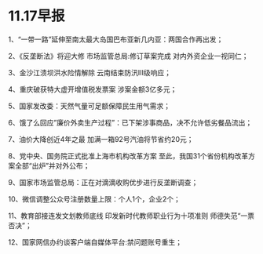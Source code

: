 # 11.17早报
1、“一带一路”延伸至南太最大岛国巴布亚新几内亚：两国合作再出发；

2、《反垄断法》将迎大修 市场监管总局:修订草案完成 对内外资企业一视同仁；

3、金沙江溃坝洪水险情解除 云南结束防汛Ⅲ级响应；

4、重庆破获特大虚开增值税发票案 涉案金额3亿多元；

5、国家发改委：天然气量可足额保障民生用气需求；

6、饿了么回应”廉价外卖生产过程”：已下架涉事商品，决不允许低劣餐品流出；

7、油价大降创近4年之最 加满一箱92号汽油将节省约20元；

8、党中央、国务院正式批准上海市机构改革方案 至此，我国31个省份机构改革方案全部“出炉”并对外公布；

9、国家市场监管总局：正在对滴滴收购优步进行反垄断调查；

10、微信调整公众号注册数量上限：个人1个，企业2个；

11、教育部接连发文划教师底线 印发新时代教师职业行为十项准则 师德失范“一票否决”；

12、国家网信办约谈客户端自媒体平台:禁问题账号重生；
